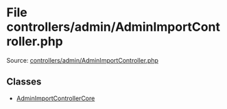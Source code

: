 File controllers/admin/AdminImportController.php
=========

Source: [controllers/admin/AdminImportController.php](https://github.com/PrestaShop/PrestaShop/blob/1.6.0.9/controllers/admin/AdminImportController.php)


Classes
-------

* [AdminImportControllerCore](class.AdminImportControllerCore.md)

